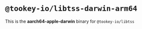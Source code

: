 # `@tookey-io/libtss-darwin-arm64`

This is the **aarch64-apple-darwin** binary for `@tookey-io/libtss`
